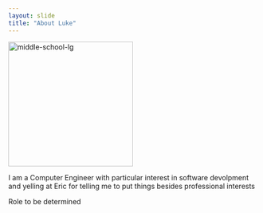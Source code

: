 ```yaml
---
layout: slide
title: "About Luke"
---
```

<a href="https://imgbb.com/"><img src="https://i.ibb.co/KVLdcMT/middle-school-lg.jpg" alt="middle-school-lg" border="0" width="250" height="250"></a>

I am a Computer Engineer with particular interest in software devolpment and yelling at Eric for telling me to put things besides professional interests

Role to be determined
